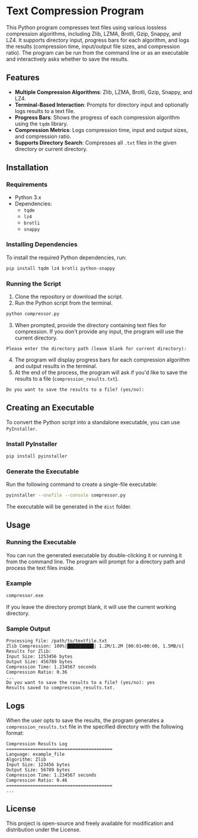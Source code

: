 # Text Compression Program

This Python program compresses text files using various lossless compression algorithms, including Zlib, LZMA, Brotli, Gzip, Snappy, and LZ4. It supports directory input, progress bars for each algorithm, and logs the results (compression time, input/output file sizes, and compression ratio). The program can be run from the command line or as an executable and interactively asks whether to save the results.

## Features

- **Multiple Compression Algorithms**: Zlib, LZMA, Brotli, Gzip, Snappy, and LZ4.
- **Terminal-Based Interaction**: Prompts for directory input and optionally logs results to a text file.
- **Progress Bars**: Shows the progress of each compression algorithm using the `tqdm` library.
- **Compression Metrics**: Logs compression time, input and output sizes, and compression ratio.
- **Supports Directory Search**: Compresses all `.txt` files in the given directory or current directory.

## Installation

### Requirements

- Python 3.x
- Dependencies:
  - `tqdm`
  - `lz4`
  - `brotli`
  - `snappy`
  
### Installing Dependencies

To install the required Python dependencies, run:

```bash
pip install tqdm lz4 brotli python-snappy
```

### Running the Script

1. Clone the repository or download the script.
2. Run the Python script from the terminal.

```bash
python compressor.py
```

3. When prompted, provide the directory containing text files for compression. If you don't provide any input, the program will use the current directory.

```plaintext
Please enter the directory path (leave blank for current directory): 
```

4. The program will display progress bars for each compression algorithm and output results in the terminal.
5. At the end of the process, the program will ask if you'd like to save the results to a file (`compression_results.txt`).

```plaintext
Do you want to save the results to a file? (yes/no): 
```

## Creating an Executable

To convert the Python script into a standalone executable, you can use `PyInstaller`.

### Install PyInstaller

```bash
pip install pyinstaller
```

### Generate the Executable

Run the following command to create a single-file executable:

```bash
pyinstaller --onefile --console compressor.py
```

The executable will be generated in the `dist` folder.

## Usage

### Running the Executable

You can run the generated executable by double-clicking it or running it from the command line. The program will prompt for a directory path and process the text files inside.

### Example

```bash
compressor.exe
```

If you leave the directory prompt blank, it will use the current working directory.

### Sample Output

```plaintext
Processing file: /path/to/textfile.txt
Zlib Compression: 100%|██████████| 1.2M/1.2M [00:01<00:00, 1.5MB/s]
Results for Zlib:
Input Size: 1253456 bytes
Output Size: 456789 bytes
Compression Time: 1.234567 seconds
Compression Ratio: 0.36
...
Do you want to save the results to a file? (yes/no): yes
Results saved to compression_results.txt.
```

## Logs

When the user opts to save the results, the program generates a `compression_results.txt` file in the specified directory with the following format:

```plaintext
Compression Results Log
========================================
Language: example_file
Algorithm: Zlib
Input Size: 123456 bytes
Output Size: 56789 bytes
Compression Time: 1.234567 seconds
Compression Ratio: 0.46
========================================
...
```

## License

This project is open-source and freely available for modification and distribution under the  License.
